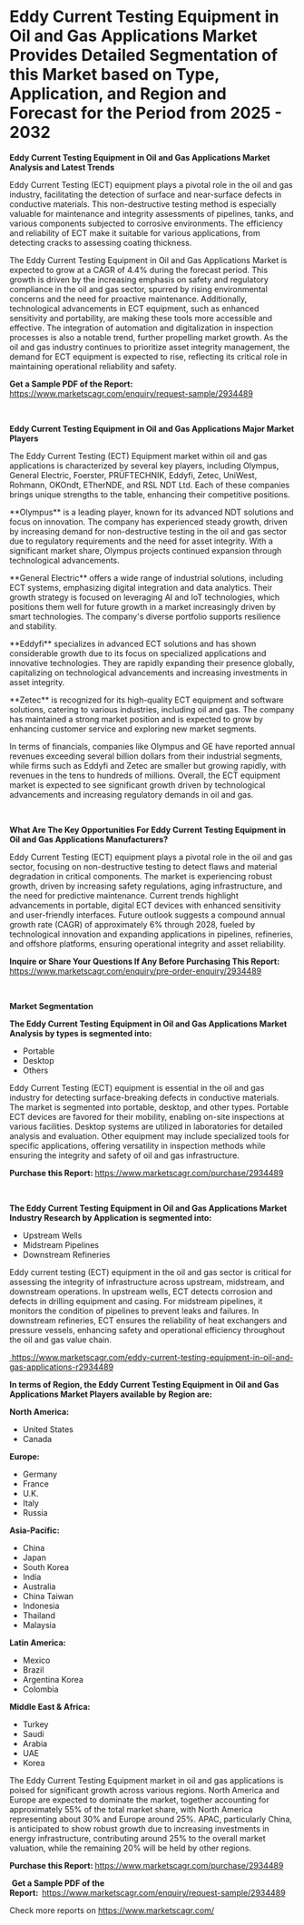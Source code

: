<p><h1>Eddy Current Testing Equipment in Oil and Gas Applications Market Provides Detailed Segmentation of this Market based on Type, Application, and Region and Forecast for the Period from 2025 - 2032</h1></p><p><strong>Eddy Current Testing Equipment in Oil and Gas Applications Market Analysis and Latest Trends</strong></p>
<p><p>Eddy Current Testing (ECT) equipment plays a pivotal role in the oil and gas industry, facilitating the detection of surface and near-surface defects in conductive materials. This non-destructive testing method is especially valuable for maintenance and integrity assessments of pipelines, tanks, and various components subjected to corrosive environments. The efficiency and reliability of ECT make it suitable for various applications, from detecting cracks to assessing coating thickness.</p><p>The Eddy Current Testing Equipment in Oil and Gas Applications Market is expected to grow at a CAGR of 4.4% during the forecast period. This growth is driven by the increasing emphasis on safety and regulatory compliance in the oil and gas sector, spurred by rising environmental concerns and the need for proactive maintenance. Additionally, technological advancements in ECT equipment, such as enhanced sensitivity and portability, are making these tools more accessible and effective. The integration of automation and digitalization in inspection processes is also a notable trend, further propelling market growth. As the oil and gas industry continues to prioritize asset integrity management, the demand for ECT equipment is expected to rise, reflecting its critical role in maintaining operational reliability and safety.</p></p>
<p><strong>Get a Sample PDF of the Report:&nbsp;</strong> <a href="https://www.marketscagr.com/enquiry/request-sample/2934489?utm_campaign=2893&utm_medium=2&utm_source=Github&utm_content=ia&utm_term=13032025&utm_id=eddy-current-testing-equipment-in-oil-and-gas-applications">https://www.marketscagr.com/enquiry/request-sample/2934489</a></p>
<p>&nbsp;</p>
<p><strong>Eddy Current Testing Equipment in Oil and Gas Applications Major Market Players</strong></p>
<p><p>The Eddy Current Testing (ECT) Equipment market within oil and gas applications is characterized by several key players, including Olympus, General Electric, Foerster, PRÜFTECHNIK, Eddyfi, Zetec, UniWest, Rohmann, OKOndt, ETherNDE, and RSL NDT Ltd. Each of these companies brings unique strengths to the table, enhancing their competitive positions.</p><p>**Olympus** is a leading player, known for its advanced NDT solutions and focus on innovation. The company has experienced steady growth, driven by increasing demand for non-destructive testing in the oil and gas sector due to regulatory requirements and the need for asset integrity. With a significant market share, Olympus projects continued expansion through technological advancements.</p><p>**General Electric** offers a wide range of industrial solutions, including ECT systems, emphasizing digital integration and data analytics. Their growth strategy is focused on leveraging AI and IoT technologies, which positions them well for future growth in a market increasingly driven by smart technologies. The company's diverse portfolio supports resilience and stability.</p><p>**Eddyfi** specializes in advanced ECT solutions and has shown considerable growth due to its focus on specialized applications and innovative technologies. They are rapidly expanding their presence globally, capitalizing on technological advancements and increasing investments in asset integrity.</p><p>**Zetec** is recognized for its high-quality ECT equipment and software solutions, catering to various industries, including oil and gas. The company has maintained a strong market position and is expected to grow by enhancing customer service and exploring new market segments.</p><p>In terms of financials, companies like Olympus and GE have reported annual revenues exceeding several billion dollars from their industrial segments, while firms such as Eddyfi and Zetec are smaller but growing rapidly, with revenues in the tens to hundreds of millions. Overall, the ECT equipment market is expected to see significant growth driven by technological advancements and increasing regulatory demands in oil and gas.</p></p>
<p>&nbsp;</p>
<p><strong>What Are The Key Opportunities For Eddy Current Testing Equipment in Oil and Gas Applications Manufacturers?</strong></p>
<p><p>Eddy Current Testing (ECT) equipment plays a pivotal role in the oil and gas sector, focusing on non-destructive testing to detect flaws and material degradation in critical components. The market is experiencing robust growth, driven by increasing safety regulations, aging infrastructure, and the need for predictive maintenance. Current trends highlight advancements in portable, digital ECT devices with enhanced sensitivity and user-friendly interfaces. Future outlook suggests a compound annual growth rate (CAGR) of approximately 6% through 2028, fueled by technological innovation and expanding applications in pipelines, refineries, and offshore platforms, ensuring operational integrity and asset reliability.</p></p>
<p><strong>Inquire or Share Your Questions If Any Before Purchasing This Report:</strong> <a href="https://www.marketscagr.com/enquiry/pre-order-enquiry/2934489?utm_campaign=2893&utm_medium=2&utm_source=Github&utm_content=ia&utm_term=13032025&utm_id=eddy-current-testing-equipment-in-oil-and-gas-applications">https://www.marketscagr.com/enquiry/pre-order-enquiry/2934489</a></p>
<p>&nbsp;</p>
<p><strong>Market Segmentation</strong></p>
<p><strong>The Eddy Current Testing Equipment in Oil and Gas Applications Market Analysis by types is segmented into:</strong></p>
<p><ul><li>Portable</li><li>Desktop</li><li>Others</li></ul></p>
<p><p>Eddy Current Testing (ECT) equipment is essential in the oil and gas industry for detecting surface-breaking defects in conductive materials. The market is segmented into portable, desktop, and other types. Portable ECT devices are favored for their mobility, enabling on-site inspections at various facilities. Desktop systems are utilized in laboratories for detailed analysis and evaluation. Other equipment may include specialized tools for specific applications, offering versatility in inspection methods while ensuring the integrity and safety of oil and gas infrastructure.</p></p>
<p><strong>Purchase this Report:&nbsp;</strong><a href="https://www.marketscagr.com/purchase/2934489?utm_campaign=2893&utm_medium=2&utm_source=Github&utm_content=ia&utm_term=13032025&utm_id=eddy-current-testing-equipment-in-oil-and-gas-applications">https://www.marketscagr.com/purchase/2934489</a></p>
<p>&nbsp;</p>
<p><strong>The Eddy Current Testing Equipment in Oil and Gas Applications Market Industry Research by Application is segmented into:</strong></p>
<p><ul><li>Upstream Wells</li><li>Midstream Pipelines</li><li>Downstream Refineries</li></ul></p>
<p><p>Eddy current testing (ECT) equipment in the oil and gas sector is critical for assessing the integrity of infrastructure across upstream, midstream, and downstream operations. In upstream wells, ECT detects corrosion and defects in drilling equipment and casing. For midstream pipelines, it monitors the condition of pipelines to prevent leaks and failures. In downstream refineries, ECT ensures the reliability of heat exchangers and pressure vessels, enhancing safety and operational efficiency throughout the oil and gas value chain.</p></p>
<p><a href="https://www.marketscagr.com/eddy-current-testing-equipment-in-oil-and-gas-applications-r2934489?utm_campaign=2893&utm_medium=2&utm_source=Github&utm_content=ia&utm_term=13032025&utm_id=eddy-current-testing-equipment-in-oil-and-gas-applications">&nbsp;https://www.marketscagr.com/eddy-current-testing-equipment-in-oil-and-gas-applications-r2934489</a></p>
<p><strong>In terms of Region, the Eddy Current Testing Equipment in Oil and Gas Applications Market Players available by Region are:</strong></p>
<p>
    <p> <strong> North America: </strong>
        <ul>
            <li>United States</li>
            <li>Canada</li>
        </ul>
        </p> 
    <p> <strong> Europe: </strong>
        <ul>
            <li>Germany</li>
            <li>France</li>
            <li>U.K.</li>
            <li>Italy</li>
            <li>Russia</li>
        </ul>
        </p> 
    <p> <strong> Asia-Pacific: </strong>
        <ul>
            <li>China</li>
            <li>Japan</li>
            <li>South Korea</li>
            <li>India</li>
            <li>Australia</li>
            <li>China Taiwan</li>
            <li>Indonesia</li>
            <li>Thailand</li>
            <li>Malaysia</li>
        </ul>
        </p> 
    <p> <strong> Latin America: </strong>
        <ul>
            <li>Mexico</li>
            <li>Brazil</li>
            <li>Argentina Korea</li>
            <li>Colombia</li>
        </ul>
        </p> 
    <p> <strong> Middle East & Africa: </strong>
        <ul>
            <li>Turkey</li>
            <li>Saudi</li>
            <li>Arabia</li>
            <li>UAE</li>
            <li>Korea</li>
        </ul>
    </p>
    </p>
<p><p>The Eddy Current Testing Equipment market in oil and gas applications is poised for significant growth across various regions. North America and Europe are expected to dominate the market, together accounting for approximately 55% of the total market share, with North America representing about 30% and Europe around 25%. APAC, particularly China, is anticipated to show robust growth due to increasing investments in energy infrastructure, contributing around 25% to the overall market valuation, while the remaining 20% will be held by other regions.</p></p>
<p><strong>Purchase this Report: </strong><a href="https://www.marketscagr.com/purchase/2934489?utm_campaign=2893&utm_medium=2&utm_source=Github&utm_content=ia&utm_term=13032025&utm_id=eddy-current-testing-equipment-in-oil-and-gas-applications">https://www.marketscagr.com/purchase/2934489</a></p>
<p>&nbsp;<strong>Get a Sample PDF of the Report:&nbsp;&nbsp;</strong><a href="https://www.marketscagr.com/enquiry/request-sample/2934489?utm_campaign=2893&utm_medium=2&utm_source=Github&utm_content=ia&utm_term=13032025&utm_id=eddy-current-testing-equipment-in-oil-and-gas-applications">https://www.marketscagr.com/enquiry/request-sample/2934489</a></p>
<p><strong></strong></p>
<p>Check more reports on <a href="https://www.marketscagr.com/?utm_campaign=2893&utm_medium=2&utm_source=Github&utm_content=ia&utm_term=13032025&utm_id=eddy-current-testing-equipment-in-oil-and-gas-applications">https://www.marketscagr.com/</a></p>